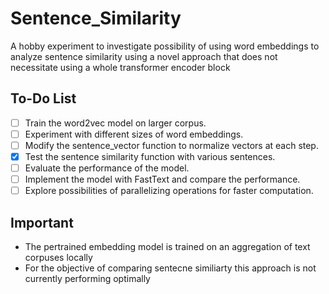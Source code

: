 # Sentence_Similarity
A hobby experiment to investigate possibility of using word embeddings to analyze sentence similarity using a novel approach that does not necessitate using a whole transformer encoder block

## To-Do List

- [ ] Train the word2vec model on larger corpus.
- [ ] Experiment with different sizes of word embeddings.
- [ ] Modify the sentence_vector function to normalize vectors at each step.
- [X] Test the sentence similarity function with various sentences.
- [ ] Evaluate the performance of the model.
- [ ] Implement the model with FastText and compare the performance.
- [ ] Explore possibilities of parallelizing operations for faster computation.

## Important

- The pertrained embedding model is trained on an aggregation of text corpuses locally
- For the objective of comparing sentecne similiarty this approach is not currently performing optimally
